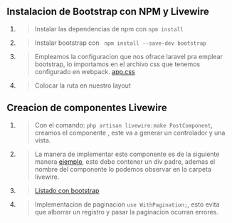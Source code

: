 ## Instalacion de Bootstrap con NPM y Livewire
1. > Instalar las dependencias de npm con `npm install`
2. >Instalar bootstrap con ` npm install --save-dev bootstrap`
3. > Empleamos la configuracion que nos ofrace laravel pra emplear bootstrap, lo importamos en el archivo css que tenemos configurado en webpack. [app.css](CRUD-livewire\resources\css\app.css)
4. >Colocar la ruta en nuestro layout
## Creacion de componentes Livewire
1. >Con el comando:
`php artisan livewire:make PostComponent`, creamos el componente , este va a generar un controlador y una vista.
2. >La manera de implementar este componente es de la siguiente manera [ejemplo](CRUD-livewire\resources\views\posts.blade.php), este debe contener un div padre, ademas el nombre del componente lo podemos observar en la carpeta livewire.
3. > [Listado con bootstrap](https://laravel-livewire.com/docs/2.x/pagination)
4. > Implementacion de paginacion `use WithPagination;`, esto evita que alborrar un registro y pasar la paginacion ocurran errores.